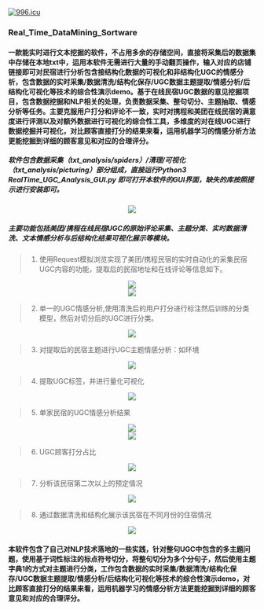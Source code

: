 
[![996.icu](https://img.shields.io/badge/link-996.icu-red.svg)](https://996.icu)

###  Real_Time_DataMining_Sortware
####   一款能实时进行文本挖掘的软件，不占用多余的存储空间，直接将采集后的数据集中存储在本地txt中，运用本软件无需进行大量的手动翻页操作，输入对应的店铺链接即可对民宿进行分析包含接结构化数据的可视化和非结构化UGC的情感分析，包含数据的实时采集/数据清洗/结构化保存/UGC数据主题提取/情感分析/后结构化可视化等技术的综合性演示demo。基于在线民宿UGC数据的意见挖掘项目，包含数据挖掘和NLP相关的处理，负责数据采集、整句切分、主题抽取、情感分析等任务。主要克服用户打分和评论不一致，实时对携程和美团在线民宿的满意度进行评测以及对额外数据进行可视化的综合性工具，多维度的对在线UGC进行数据挖掘并可视化，对比顾客直接打分的结果来看，运用机器学习的情感分析方法更能挖掘到详细的顾客意见和对应的合理评分。
#####  软件包含数据采集（txt_analysis/spiders）/清理/可视化（txt_analysis/picturing）部分组成，直接运行Python3 RealTime_UGC_Analysis_GUI.py 即可打开本软件的GUI界面，缺失的库按照提示进行安装即可。
<div align=center><img  src="https://github.com/CarryChang/Real_Time_DataMining_Sortware/blob/master/pic/GUI_main.png"></div>

#####  主要功能包括美团/携程在线民宿UGC的原始评论采集、主题分类、实时数据清洗、文本情感分析与后结构化结果可视化展示等模块。


> 1.   使用Request模拟浏览实现了美团/携程民宿的实时自动化的采集民宿UGC内容的功能，提取后的民宿地址和在线评论等信息如下。

<div align=center><img  src="https://github.com/CarryChang/Real_Time_DataMining_Sortware/blob/master/pic/meituan.png"></div>
<div align=center><img  src="https://github.com/CarryChang/Real_Time_DataMining_Sortware/blob/master/pic/data_collector.png"></div>

> 2.   单一的UGC情感分析,使用清洗后的用户打分进行标注然后训练的分类模型，然后对切分后的UGC进行分类。

<div align=center><img  src="https://github.com/CarryChang/Real_Time_DataMining_Sortware/blob/master/pic/best_comment_analysis.png"></div>

> 3.   对提取后的民宿主题进行UGC主题情感分析：如环境

<div align=center><img  src="https://github.com/CarryChang/Real_Time_DataMining_Sortware/blob/master/pic/environment_analysis.png"></div>

> 4.   提取UGC标签，并进行量化可视化
<div align=center><img  src="https://github.com/CarryChang/Real_Time_DataMining_Sortware/blob/master/pic/label.png"></div>

> 5.   单家民宿的UGC情感分析结果
<div align=center><img  src="https://github.com/CarryChang/Real_Time_DataMining_Sortware/blob/master/pic/sentiment_analysis.png"></div>
<div align=center><img  src="https://github.com/CarryChang/Real_Time_DataMining_Sortware/blob/master/pic/whole_emotion_analysis.png"></div>

> 6.   UGC顾客打分占比

<div align=center><img  src="https://github.com/CarryChang/Real_Time_DataMining_Sortware/blob/master/pic/total_score.png"></div>

> 7.   分析该民宿第二次以上的预定情况  

<div align=center><img  src="https://github.com/CarryChang/Real_Time_DataMining_Sortware/blob/master/pic/rebook.png"></div>

> 8.   通过数据清洗和结构化展示该民宿在不同月份的住宿情况  

<div align=center><img  src="https://github.com/CarryChang/Real_Time_DataMining_Sortware/blob/master/pic/time_line.png"></div>

#### 本软件包含了自己对NLP技术落地的一些实践，针对整句UGC中包含的多主题问题，使用基于词性标注的标点符号切分，将整句切分为多个分句子，然后使用主题字典1的方式对主题进行分类，工作包含数据的实时采集/数据清洗/结构化保存/UGC数据主题提取/情感分析/后结构化可视化等技术的综合性演示demo，对比顾客直接打分的结果来看，运用机器学习的情感分析方法更能挖掘到详细的顾客意见和对应的合理评分。
